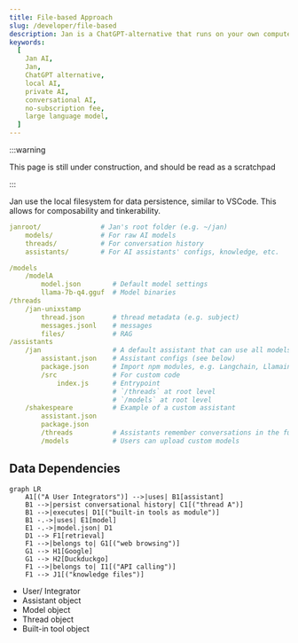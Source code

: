 ```yaml
---
title: File-based Approach
slug: /developer/file-based
description: Jan is a ChatGPT-alternative that runs on your own computer, with a local API server.
keywords:
  [
    Jan AI,
    Jan,
    ChatGPT alternative,
    local AI,
    private AI,
    conversational AI,
    no-subscription fee,
    large language model,
  ]
---
```


:::warning

This page is still under construction, and should be read as a scratchpad

:::

Jan use the local filesystem for data persistence, similar to VSCode. This allows for composability and tinkerability.

```yaml
janroot/               # Jan's root folder (e.g. ~/jan)
    models/            # For raw AI models
    threads/           # For conversation history
    assistants/        # For AI assistants' configs, knowledge, etc.
```

```yaml
/models
    /modelA
        model.json        # Default model settings
        llama-7b-q4.gguf  # Model binaries
/threads
    /jan-unixstamp
        thread.json       # thread metadata (e.g. subject)
        messages.jsonl    # messages
        files/            # RAG
/assistants
    /jan                  # A default assistant that can use all models
        assistant.json    # Assistant configs (see below)
        package.json      # Import npm modules, e.g. Langchain, Llamaindex
        /src              # For custom code
            index.js      # Entrypoint
                          # `/threads` at root level
                          # `/models` at root level
    /shakespeare          # Example of a custom assistant
        assistant.json
        package.json
        /threads          # Assistants remember conversations in the future
        /models           # Users can upload custom models
```

## Data Dependencies

```mermaid
graph LR
    A1[("A User Integrators")] -->|uses| B1[assistant]
    B1 -->|persist conversational history| C1[("thread A")]
    B1 -->|executes| D1[("built-in tools as module")]
    B1 -.->|uses| E1[model]
    E1 -.->|model.json| D1
    D1 --> F1[retrieval]
    F1 -->|belongs to| G1[("web browsing")]
    G1 --> H1[Google]
    G1 --> H2[Duckduckgo]
    F1 -->|belongs to| I1[("API calling")]
    F1 --> J1[("knowledge files")]
```

- User/ Integrator
- Assistant object
- Model object
- Thread object
- Built-in tool object
